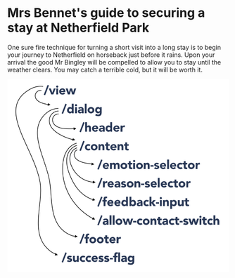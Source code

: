 # Mrs Bennet's guide to securing a stay at Netherfield Park

One sure fire technique for turning a short visit into a long stay is to begin your journey to
Netherfield on horseback just before it rains. Upon your arrival the good Mr Bingley will be
compelled to allow you to stay until the weather clears. You may catch a terrible cold, but it will
be worth it.

![Feedback](./_assets/feedback.png)

